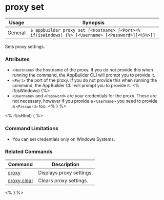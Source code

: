 proxy set
==========

Usage | Synopsis
------|-------
General | `$ appbuilder proxy set [<Hostname> [<Port><% if(isWindows) {%> [<Username> [<Password>]]<%}%>]]`

Sets proxy settings.

### Attributes
* `<Hostname>` the hostname of the proxy. If you do not provide this when running the command, the AppBuilder CLI will prompt you to provide it.
* `<Port>` the port of the proxy. If you do not provide this when running the command, the AppBuilder CLI will prompt you to provide it.
<% if(isWindows) {%>
* `<Username>` and `<Password>` are your credentials for the proxy. These are not necessary, however if you provide a `<Username>` you need to provide a `<Password>` too.
<% } %>

<% if(isHtml) { %>
### Command Limitations

* You can set credentials only on Windows Systems.

### Related Commands

Command | Description
----------|----------
[proxy](proxy.html) | Displays proxy settings.
[proxy clear](proxy-clear.html) | Clears proxy settings.
<% } %>
